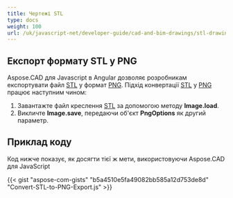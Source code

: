 ```yaml
---
title: Чертежі STL
type: docs
weight: 100
url: /uk/javascript-net/developer-guide/cad-and-bim-drawings/stl-drawings/
---
```


## **Експорт формату STL у PNG**

Aspose.CAD для Javascript в Angular дозволяє розробникам експортувати файл [STL](https://docs.fileformat.com/cad/stl/) у формат [PNG](https://docs.fileformat.com/image/png/).
Підхід конвертації [STL](https://docs.fileformat.com/cad/stl/) у [PNG](https://docs.fileformat.com/image/png/) працює наступним чином:

1. Завантажте файл креслення [STL](https://docs.fileformat.com/cad/stl/) за допомогою методу **Image.load**.
1. Викличте **Image.save**, передаючи об'єкт **PngOptions** як другий параметр.

## Приклад коду

Код нижче показує, як досягти тієї ж мети, використовуючи Aspose.CAD для JavaScript

{{< gist "aspose-com-gists" "b5a4510e5fa49082bb585a12d753de8d" "Convert-STL-to-PNG-Export.js" >}}
